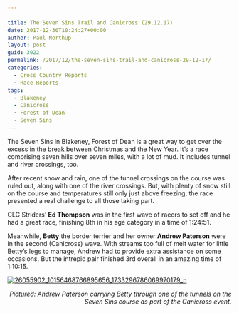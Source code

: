 ```yaml
---

title: The Seven Sins Trail and Canicross (29.12.17)
date: 2017-12-30T10:24:27+00:00
author: Paul Northup
layout: post
guid: 3022
permalink: /2017/12/the-seven-sins-trail-and-canicross-29-12-17/
categories:
  - Cross Country Reports
  - Race Reports
tags:
  - Blakeney
  - Canicross
  - Forest of Dean
  - Seven Sins
---
```

The Seven Sins in Blakeney, Forest of Dean is a great way to get over the excess in the break between Christmas and the New Year. It’s a race comprising seven hills over seven miles, with a lot of mud. It includes tunnel and river crossings, too.

After recent snow and rain, one of the tunnel crossings on the course was ruled out, along with one of the river crossings. But, with plenty of snow still on the course and temperatures still only just above freezing, the race presented a real challenge to all those taking part.

CLC Striders’ **Ed Thompson** was in the first wave of racers to set off and he had a great race, finishing 8th in his age category in a time of 1:24:51.

Meanwhile, **Betty** the border terrier and her owner **Andrew Paterson** were in the second (Canicross) wave. With streams too full of melt water for little Betty’s legs to manage, Andrew had to provide extra assistance on some occasions. But the intrepid pair finished 3rd overall in an amazing time of 1:10:15.

[<img class="alignnone wp-image-3023" src="/Images/2017/12/26055902_10156468766895656_1733296786069970179_n.jpg" alt="26055902_10156468766895656_1733296786069970179_n" width="800" height="800" srcset="/Images/2017/12/26055902_10156468766895656_1733296786069970179_n.jpg 960w, /Images/2017/12/26055902_10156468766895656_1733296786069970179_n-150x150.jpg 150w, /Images/2017/12/26055902_10156468766895656_1733296786069970179_n-300x300.jpg 300w, /Images/2017/12/26055902_10156468766895656_1733296786069970179_n-768x768.jpg 768w" sizes="(max-width: 800px) 100vw, 800px" />](/Images/2017/12/26055902_10156468766895656_1733296786069970179_n.jpg)

<p style="text-align: right;">
  <em>Pictured: Andrew Paterson carrying Betty through one of the tunnels on the Seven Sins course as part of the Canicross event.</em>
</p>